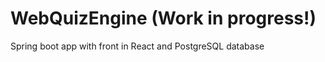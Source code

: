 # WebQuizEngine (**Work in progress!**)
Spring boot app with front in React and PostgreSQL database


